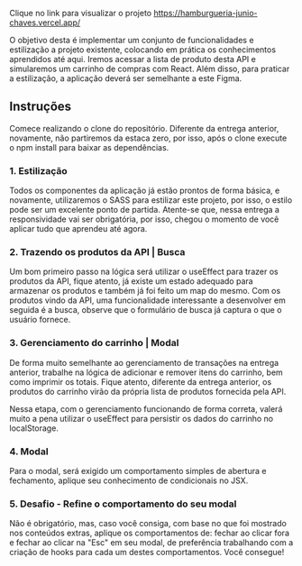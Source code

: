 Clique no link para visualizar o projeto
https://hamburgueria-junio-chaves.vercel.app/

O objetivo desta é implementar um conjunto de funcionalidades e estilização a projeto existente, colocando em prática os conhecimentos aprendidos até aqui.
Iremos acessar a lista de produto desta API e simularemos um carrinho de compras com React.
Além disso, para praticar a estilização, a aplicação deverá ser semelhante a este Figma.

## Instruções
Comece realizando o clone do repositório. Diferente da entrega anterior, novamente, não partiremos da estaca zero, por isso, após o clone execute o npm install para baixar as dependências.

### 1. Estilização
Todos os componentes da aplicação já estão prontos de forma básica, e novamente, utilizaremos o SASS para estilizar este projeto, por isso, o estilo pode ser um excelente ponto de partida. 
Atente-se que, nessa entrega a responsividade vai ser obrigatória, por isso, chegou o momento de você aplicar tudo que aprendeu até agora.

### 2. Trazendo os produtos da API | Busca
Um bom primeiro passo na lógica será utilizar o useEffect para trazer os produtos da API, fique atento, já existe um estado adequado para armazenar os produtos e também já foi feito um map do mesmo.
Com os produtos vindo da API, uma funcionalidade interessante a desenvolver em seguida é a busca, observe que o formulário de busca já captura o que o usuário fornece.

### 3. Gerenciamento do carrinho | Modal
De forma muito semelhante ao gerenciamento de transações na entrega anterior, trabalhe na lógica de adicionar e remover itens do carrinho, bem como imprimir os totais. Fique atento, diferente da entrega anterior, os produtos do carrinho virão da própria lista de produtos fornecida pela API.

Nessa etapa, com o gerenciamento funcionando de forma correta, valerá muito a pena utilizar o useEffect para persistir os dados do carrinho no localStorage.

### 4. Modal
Para o modal, será exigido um comportamento simples de abertura e fechamento, aplique seu conhecimento de condicionais no JSX.

### 5. Desafio - Refine o comportamento do seu modal
Não é obrigatório, mas, caso você consiga, com base no que foi mostrado nos conteúdos extras, aplique os comportamentos de: fechar ao clicar fora e fechar ao clicar na "Esc" em seu modal, de preferência trabalhando com a criação de hooks para cada um destes comportamentos. Você consegue!
